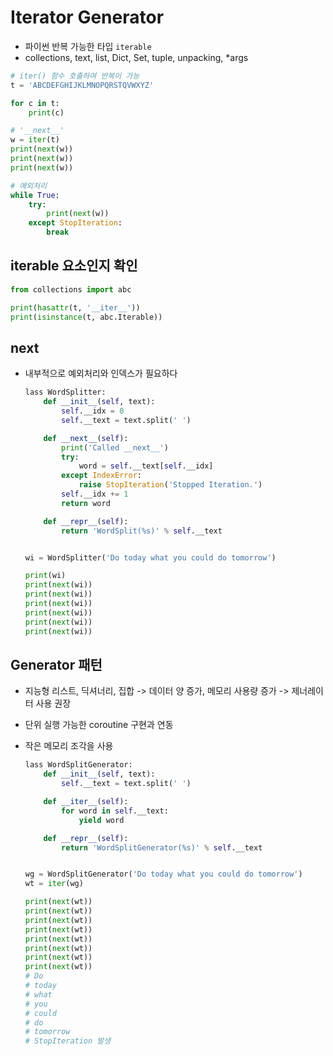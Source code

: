 # Iterator Generator

- 파이썬 반복 가능한 타입 `iterable`
- collections, text, list, Dict, Set, tuple, unpacking, *args

```python
# iter() 함수 호출하여 반복이 가능
t = 'ABCDEFGHIJKLMNOPQRSTQVWXYZ'

for c in t:
    print(c)

# '__next__'
w = iter(t)
print(next(w))
print(next(w))
print(next(w))

# 예외처리
while True:
    try:
        print(next(w))
    except StopIteration:
        break
```

## iterable 요소인지 확인

```python
from collections import abc

print(hasattr(t, '__iter__'))
print(isinstance(t, abc.Iterable))
```

## next

- 내부적으로 예외처리와 인덱스가 필요하다

  ```python
  lass WordSplitter:
      def __init__(self, text):
          self.__idx = 0
          self.__text = text.split(' ')
  
      def __next__(self):
          print('Called __next__')
          try:
              word = self.__text[self.__idx]
          except IndexError:
              raise StopIteration('Stopped Iteration.')
          self.__idx += 1
          return word
  
      def __repr__(self):
          return 'WordSplit(%s)' % self.__text
  
  
  wi = WordSplitter('Do today what you could do tomorrow')
  
  print(wi)
  print(next(wi))
  print(next(wi))
  print(next(wi))
  print(next(wi))
  print(next(wi))
  print(next(wi))
  ```

  

## Generator 패턴

- 지능형 리스트, 딕셔너리, 집합 -> 데이터 양 증가, 메모리 사용량 증가 -> 제너레이터 사용 권장

- 단위 실행 가능한 coroutine 구현과 연동

- 작은 메모리 조각을 사용

  ```python
  lass WordSplitGenerator:
      def __init__(self, text):
          self.__text = text.split(' ')
  
      def __iter__(self):
          for word in self.__text:
              yield word
  
      def __repr__(self):
          return 'WordSplitGenerator(%s)' % self.__text
  
  
  wg = WordSplitGenerator('Do today what you could do tomorrow')
  wt = iter(wg)
  
  print(next(wt))
  print(next(wt))
  print(next(wt))
  print(next(wt))
  print(next(wt))
  print(next(wt))
  print(next(wt))
  print(next(wt)) 
  # Do
  # today
  # what
  # you
  # could
  # do
  # tomorrow
  # StopIteration 발생
  ```

  

